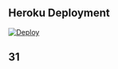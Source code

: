 ## Heroku Deployment
[![Deploy](https://www.herokucdn.com/deploy/button.svg)](https://heroku.com/deploy?template=https://github.com/Rahid2003/RN7)


## 31

